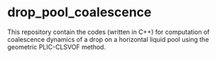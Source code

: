 # drop_pool_coalescence
This repository contain the codes (written in C++) for computation of coalescence dynamics of a drop on a horizontal liquid pool using the geometric PLIC-CLSVOF method.
